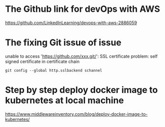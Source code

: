 # The Github link for devOps with AWS

https://github.com/LinkedInLearning/devops-with-aws-2886059

# The fixing Git issue of issue

unable to access 'https://github.com/xxx.git/': SSL certificate problem: self signed certificate in certificate chain

```
git config --global http.sslbackend schannel
```

# Step by step deploy docker image to kubernetes at local machine

https://www.middlewareinventory.com/blog/deploy-docker-image-to-kubernetes/
